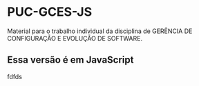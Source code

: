 # PUC-GCES-JS
Material para o trabalho individual da disciplina de GERÊNCIA DE CONFIGURAÇÃO E EVOLUÇÃO DE SOFTWARE.

## Essa versão é em JavaScript

fdfds
